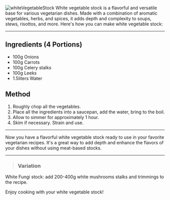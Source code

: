 ![whiteVegetableStock](resource:assets/images/stocksoupssauces/whiteVegetableStock.png)
White vegetable stock is a flavorful and versatile base for various vegetarian dishes. Made with a combination of aromatic vegetables, herbs, and spices, it adds depth and complexity to soups, stews, risottos, and more. Here's how you can make white vegetable stock:

---

## Ingredients (4 Portions)

- 100g Onions
- 100g Carrots
- 100g Celery stalks
- 100g Leeks
- 1.5liters Water

## Method

1. Roughly chop all the vegetables.
2. Place all the ingredients into a saucepan, add the water, bring to the boil.
3. Allow to simmer for approximately 1 hour.
4. Skim if necessary. Strain and use.


---

Now you have a flavorful white vegetable stock ready to use in your favorite vegetarian recipes. It's a great way to add depth and enhance the flavors of your dishes without using meat-based stocks.

---

> ### Variation
White Fungi stock: add 200-400g white mushrooms stalks and trimmings to the recipe.

Enjoy cooking with your white vegetable stock!
